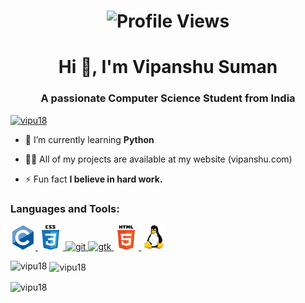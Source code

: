 <h1 align="center">
  <img src="https://komarev.com/ghpvc/?username=vipu18&color=green" alt="Profile Views">
</h1>
<h1 align="center">Hi 👋, I'm Vipanshu Suman</h1>
<h3 align="center">A passionate Computer Science Student from India</h3>

<p align="left"> <a href="https://github.com/ryo-ma/github-profile-trophy"><img src="https://github-profile-trophy.vercel.app/?username=vipu18" alt="vipu18" /></a> </p>


- 🌱 I’m currently learning **Python**

- 👨‍💻 All of my projects are available at my website (vipanshu.com)

- ⚡ Fun fact **I believe in hard work.**

</p>
<h3 align="left">Languages and Tools:</h3>
<p align="left"> <a href="https://www.cprogramming.com/" target="_blank" rel="noreferrer"> <img src="https://raw.githubusercontent.com/devicons/devicon/master/icons/c/c-original.svg" alt="c" width="40" height="40"/> </a> <a href="https://www.w3schools.com/css/" target="_blank" rel="noreferrer"> <img src="https://raw.githubusercontent.com/devicons/devicon/master/icons/css3/css3-original-wordmark.svg" alt="css3" width="40" height="40"/> </a> <a href="https://git-scm.com/" target="_blank" rel="noreferrer"> <img src="https://www.vectorlogo.zone/logos/git-scm/git-scm-icon.svg" alt="git" width="40" height="40"/> </a> <a href="https://www.gtk.org/" target="_blank" rel="noreferrer"> <img src="https://upload.wikimedia.org/wikipedia/commons/7/71/GTK_logo.svg" alt="gtk" width="40" height="40"/> </a> <a href="https://www.w3.org/html/" target="_blank" rel="noreferrer"> <img src="https://raw.githubusercontent.com/devicons/devicon/master/icons/html5/html5-original-wordmark.svg" alt="html5" width="40" height="40"/> </a> <a href="https://www.linux.org/" target="_blank" rel="noreferrer"> <img src="https://raw.githubusercontent.com/devicons/devicon/master/icons/linux/linux-original.svg" alt="linux" width="40" height="40"/> </a> </p>

<p><img align="left" src="https://github-readme-stats.vercel.app/api/top-langs?username=vipu18&show_icons=true&locale=en&layout=compact" alt="vipu18" /></p>

<p>&nbsp;<img align="center" src="https://github-readme-stats.vercel.app/api?username=vipu18&show_icons=true&locale=en" alt="vipu18" /></p>

<p><img align="center" src="https://github-readme-streak-stats.herokuapp.com/?user=vipu18&" alt="vipu18" /></p>
